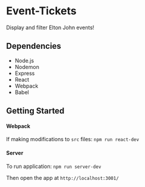 # Event-Tickets

Display and filter Elton John events!

## Dependencies

- Node.js
- Nodemon
- Express
- React
- Webpack
- Babel

## Getting Started

#### Webpack

If making modifications to `src` files:
`npm run react-dev`

#### Server

To run application:
`npm run server-dev`

Then open the app at
`http://localhost:3001/`
